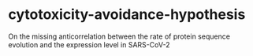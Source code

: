 # cytotoxicity-avoidance-hypothesis
On the missing anticorrelation between the rate of protein sequence evolution and the expression level in SARS-CoV-2
